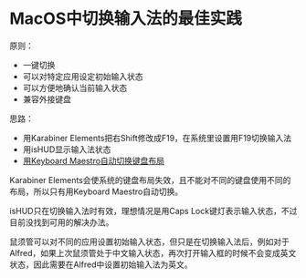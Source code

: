 # MacOS中切换输入法的最佳实践


原则：

- 一键切换
- 可以对特定应用设定初始输入状态
- 可以方便地确认当前输入状态
- 兼容外接键盘

思路：

- 用Karabiner Elements把右Shift修改成F19，在系统里设置用F19切换输入法
- 用isHUD显示输入法状态
- [用Keyboard Maestro自动切换键盘布局](/post/auto-switch-keyboard-layouts-in-macos/)

Karabiner Elements会使系统的键盘布局失效，且不能对不同的键盘使用不同的布局，所以只有用Keyboard Maestro自动切换。

isHUD只在切换输入法时有效，理想情况是用Caps Lock键灯表示输入状态，不过目前没找到可用的解决办法。

鼠须管可以对不同的应用设置初始输入状态，但只是在切换输入法后，例如对于Alfred，如果上次鼠须管处于中文输入状态，再次打开输入框的时候不会变成英文状态，因此需要在Alfred中设置初始输入法为英文。

